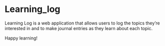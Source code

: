 # Learning_log

Learning Log is a web application
that allows users to log the topics
they’re interested in and to make
journal entries as they learn about 
each topic.

Happy learning!
